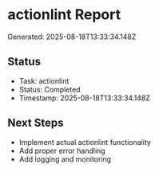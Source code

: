 # actionlint Report

Generated: 2025-08-18T13:33:34.148Z

## Status
- Task: actionlint
- Status: Completed
- Timestamp: 2025-08-18T13:33:34.148Z

## Next Steps
- Implement actual actionlint functionality
- Add proper error handling
- Add logging and monitoring
